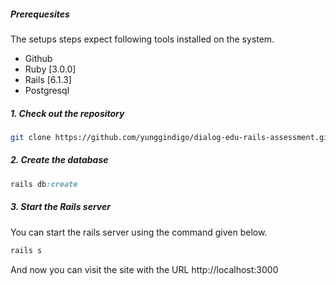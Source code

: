 ##### Prerequesites

The setups steps expect following tools installed on the system.

- Github
- Ruby [3.0.0]
- Rails [6.1.3]
- Postgresql

##### 1. Check out the repository

```bash
git clone https://github.com/yunggindigo/dialog-edu-rails-assessment.git
```

##### 2. Create the database

```ruby
rails db:create
```

##### 3. Start the Rails server

You can start the rails server using the command given below.

```ruby
rails s
```

And now you can visit the site with the URL http://localhost:3000
